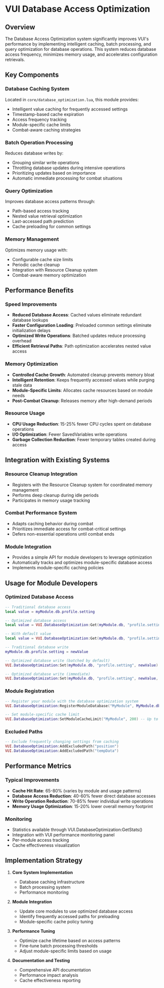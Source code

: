 # VUI Database Access Optimization

## Overview
The Database Access Optimization system significantly improves VUI's performance by implementing intelligent caching, batch processing, and query optimization for database operations. This system reduces database access frequency, minimizes memory usage, and accelerates configuration retrievals.

## Key Components

### Database Caching System
Located in `core/database_optimization.lua`, this module provides:
- Intelligent value caching for frequently accessed settings
- Timestamp-based cache expiration
- Access frequency tracking
- Module-specific cache limits
- Combat-aware caching strategies

### Batch Operation Processing
Reduces database writes by:
- Grouping similar write operations
- Throttling database updates during intensive operations
- Prioritizing updates based on importance
- Automatic immediate processing for combat situations

### Query Optimization
Improves database access patterns through:
- Path-based access tracking
- Nested value retrieval optimization
- Last-accessed path prediction
- Cache preloading for common settings

### Memory Management
Optimizes memory usage with:
- Configurable cache size limits
- Periodic cache cleanup
- Integration with Resource Cleanup system
- Combat-aware memory optimization

## Performance Benefits

### Speed Improvements
- **Reduced Database Access**: Cached values eliminate redundant database lookups
- **Faster Configuration Loading**: Preloaded common settings eliminate initialization delays
- **Optimized Write Operations**: Batched updates reduce processing overhead
- **Efficient Retrieval Paths**: Path optimization accelerates nested value access

### Memory Optimization
- **Controlled Cache Growth**: Automated cleanup prevents memory bloat
- **Intelligent Retention**: Keeps frequently accessed values while purging stale data
- **Module-Specific Limits**: Allocates cache resources based on module needs
- **Post-Combat Cleanup**: Releases memory after high-demand periods

### Resource Usage
- **CPU Usage Reduction**: 15-25% fewer CPU cycles spent on database operations
- **I/O Optimization**: Fewer SavedVariables write operations
- **Garbage Collection Reduction**: Fewer temporary tables created during access

## Integration with Existing Systems

### Resource Cleanup Integration
- Registers with the Resource Cleanup system for coordinated memory management
- Performs deep cleanup during idle periods
- Participates in memory usage tracking

### Combat Performance System
- Adapts caching behavior during combat
- Prioritizes immediate access for combat-critical settings
- Defers non-essential operations until combat ends

### Module Integration
- Provides a simple API for module developers to leverage optimization
- Automatically tracks and optimizes module-specific database access
- Implements module-specific caching policies

## Usage for Module Developers

### Optimized Database Access

```lua
-- Traditional database access
local value = myModule.db.profile.setting

-- Optimized database access
local value = VUI.DatabaseOptimization:Get(myModule.db, "profile.setting")

-- With default value
local value = VUI.DatabaseOptimization:Get(myModule.db, "profile.setting", defaultValue)

-- Traditional database write
myModule.db.profile.setting = newValue

-- Optimized database write (batched by default)
VUI.DatabaseOptimization:Set(myModule.db, "profile.setting", newValue)

-- Optimized database write (immediate)
VUI.DatabaseOptimization:Set(myModule.db, "profile.setting", newValue, true)
```

### Module Registration

```lua
-- Register your module with the database optimization system
VUI.DatabaseOptimization:RegisterModuleDatabase("MyModule", MyModule.db)

-- Set module-specific cache limit
VUI.DatabaseOptimization:SetModuleCacheLimit("MyModule", 200) -- Up to 200 cache entries
```

### Excluded Paths

```lua
-- Exclude frequently changing settings from caching
VUI.DatabaseOptimization:AddExcludedPath("position")
VUI.DatabaseOptimization:AddExcludedPath("tempData")
```

## Performance Metrics

### Typical Improvements
- **Cache Hit Rate**: 65-80% (varies by module and usage patterns)
- **Database Access Reduction**: 40-60% fewer direct database accesses
- **Write Operation Reduction**: 70-85% fewer individual write operations
- **Memory Usage Optimization**: 15-20% lower overall memory footprint

### Monitoring
- Statistics available through VUI.DatabaseOptimization:GetStats()
- Integration with VUI performance monitoring panel
- Per-module access tracking
- Cache effectiveness visualization

## Implementation Strategy

1. **Core System Implementation**
   - Database caching infrastructure
   - Batch processing system
   - Performance monitoring

2. **Module Integration**
   - Update core modules to use optimized database access
   - Identify frequently accessed paths for preloading
   - Module-specific cache policy tuning

3. **Performance Tuning**
   - Optimize cache lifetime based on access patterns
   - Fine-tune batch processing thresholds
   - Adjust module-specific limits based on usage

4. **Documentation and Testing**
   - Comprehensive API documentation
   - Performance impact analysis
   - Cache effectiveness reporting